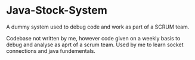 # Java-Stock-System
A dummy system used to debug code and work as part of a SCRUM team.

Codebase not written by me, however code given on a weekly basis to debug and analyse as aprt of a scrum team. Used by me to learn socket connections and java fundementals.
